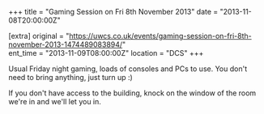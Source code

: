 +++
title = "Gaming Session on Fri 8th November 2013"
date = "2013-11-08T20:00:00Z"

[extra]
original = "https://uwcs.co.uk/events/gaming-session-on-fri-8th-november-2013-1474489083894/"    
ent_time = "2013-11-09T08:00:00Z"
location = "DCS"
+++

Usual Friday night gaming, loads of consoles and PCs to use. You don't need to bring anything, just turn up :)

If you don't have access to the building, knock on the window of the room we're in and we'll let you in.

